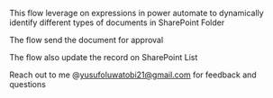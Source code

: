 This flow leverage on expressions in power automate to dynamically identify different types of documents in SharePoint Folder 

The flow send the document for approval

The flow also update the record on SharePoint List

Reach out to me @yusufoluwatobi21@gmail.com for feedback and questions
